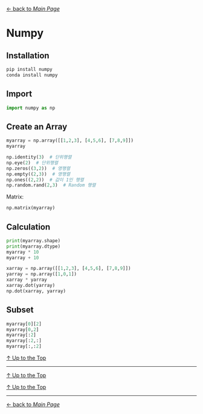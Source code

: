 [← back to *Main Page*](https://github.com/dawkiny/Python3/blob/master/PythonDataManipulation.md)


# Numpy

## Installation
```sh
pip install numpy
conda install numpy
```
## Import 
```python
import numpy as np
```


## Create an Array

```py
myarray = np.array([[1,2,3], [4,5,6], [7,8,9]])
myarray

np.identity(3)  # 단위행렬
np.eye(2)  # 단위행렬
np.zeros((3,2))  # 영행렬
np.empty((2,3))  # 영행렬
np.ones((2,2))  # 값이 1인 행렬
np.random.rand(2,3)  # Random 행렬

```

Matrix:
```py
np.matrix(myarray)
```

## Calculation

```py
print(myarray.shape)
print(myarray.dtype)
myarray * 10
myarray + 10

xarray = np.array([[1,2,3], [4,5,6], [7,8,9]])
yarray = np.array([1,0,1])
xarray * yarray
xarray.dot(yarray)
np.dot(xarray, yarray)
```

## Subset

```py
myarray[0][2]
myarray[0,2]
myarray[:2]
myarray[:2,:]
myarray[:,:2]

```

[↑ Up to the Top](#python-data-manipulation)

---


[↑ Up to the Top](#python-data-manipulation)




[↑ Up to the Top](#python-data-manipulation)





---
[← back to *Main Page*](https://github.com/dawkiny/Python3/blob/master/PythonProgramming.md)
